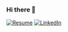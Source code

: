 ### Hi there 👋
[![Resume](https://img.shields.io/badge/Resume:-open_to_work-darkgray)](CV/cv.pdf)
[![LinkedIn](https://img.shields.io/badge/Ahmed_Yesuf_Nurye-LinkedIn-blue?logo=linkedin)](https://www.linkedin.com/in/ahmed-yesuf/)

<!--
**ahmed-yesuf/ahmed-yesuf** is a ✨ _special_ ✨ repository because its `README.md` (this file) appears on your GitHub profile.

Here are some ideas to get you started:

- 🔭 I’m currently working on ...
- 🌱 I’m currently learning ...
- 👯 I’m looking to collaborate on ...
- 🤔 I’m looking for help with ...
- 💬 Ask me about ...
- 📫 How to reach me: ...
- 😄 Pronouns: ...
- ⚡ Fun fact: ...
-->
